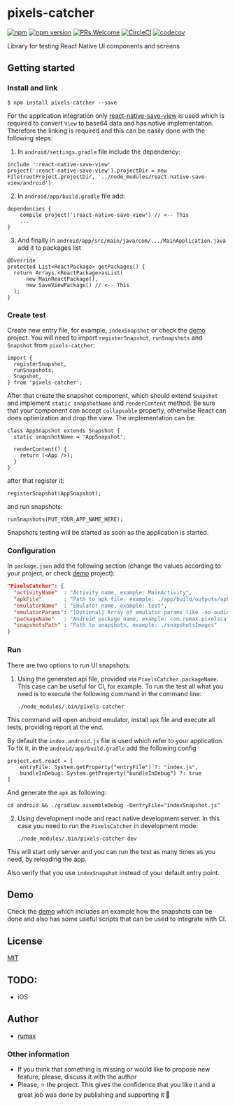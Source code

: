 
# pixels-catcher

[![npm](https://img.shields.io/npm/l/express.svg)](https://github.com/rumax/react-native-PixelsCatcher)
[![npm version](https://badge.fury.io/js/pixels-catcher.svg)](https://badge.fury.io/js/pixels-catcher)
[![PRs Welcome](https://img.shields.io/badge/PRs-welcome-brightgreen.svg?style=flat-square)](http://makeapullrequest.com)
[![CircleCI](https://circleci.com/gh/rumax/react-native-PixelsCatcher.svg?style=shield)](https://circleci.com/gh/rumax/react-native-PixelsCatcher)
[![codecov](https://codecov.io/gh/rumax/react-native-PixelsCatcher/branch/master/graph/badge.svg)](https://codecov.io/gh/rumax/react-native-PixelsCatcher)

Library for testing React Native UI components and screens

## Getting started

### Install and link

`$ npm install pixels-catcher --save`

For the application integration only [react-native-save-view](https://www.npmjs.com/package/react-native-save-view) is used which is required to convert `View` to base64 data and has native implementation. Therefore the linking is required and this can be easily done with the following steps:

  1) In `android/settings.gradle` file include the dependency:
```
include ':react-native-save-view'
project(':react-native-save-view').projectDir = new File(rootProject.projectDir, '../node_modules/react-native-save-view/android')
```
  2) In `android/app/build.gradle` file add:
```
dependencies {
    compile project(':react-native-save-view') // <-- This
    ...
}
```
  3) And finally in `android/app/src/main/java/com/.../MainApplication.java` add it to packages list
```
@Override
protected List<ReactPackage> getPackages() {
  return Arrays.<ReactPackage>asList(
      new MainReactPackage(),
      new SaveViewPackage() // <-- This
  );
}
```

### Create test

Create new entry file, for example, `indexSnapshot` or check the [demo](https://github.com/rumax/PixelsCatcher/tree/master/demo) project. You will need to import `registerSnapshot`, `runSnapshots` and `Snapshot` from `pixels-catcher`:

```
import {
  registerSnapshot,
  runSnapshots,
  Snapshot,
} from 'pixels-catcher';
```

After that create the snapshot component, which should extend `Snapshot` and implement `static snapshotName` and `renderContent` method. Be sure that your component can accept `collapsable` property, otherwise React can does optimization and drop the view. The implementation can be:

```
class AppSnapshot extends Snapshot {
  static snapshotName = 'AppSnapshot';

  renderContent() {
    return (<App />);
  }
}
```

after that register it:

```
registerSnapshot(AppSnapshot);
```

and run snapshots:

```
runSnapshots(PUT_YOUR_APP_NAME_HERE);
```

Snapshots testing will be started as soon as the application is started.

### Configuration

In `package.json` add the following section (change the values according to your project, or check [demo](https://github.com/rumax/PixelsCatcher/tree/master/demo) project):

```json
"PixelsCatcher": {
  "activityName"  : "Activity name, example: MainActivity",
  "apkFile"       : "Path to apk file, example: ./app/build/outputs/apk/debug/app-debug.apk",
  "emulatorName"  : "Emulator name, example: test",
  "emulatorParams": "[Optional] Array of emulator params like -no-audio, -no-snapshot, -no-window, etc.",
  "packageName"   : "Android package name, example: com.rumax.pixelscatcher.testapp",
  "snapshotsPath" : "Path to snapshots, example: ./snapshotsImages"
}
```

### Run

There are two options to run UI snapshots:

  1) Using the generated api file, provided via `PixelsCatcher.packageName`. This case can be useful for CI, for example. To run the test all what you need is to execute the following command in the command line:

      `./node_modules/.bin/pixels-catcher`

  This command will open android emulator, install `apk` file and execute all tests, providing report at the end.

  By default the `index.android.js` file is used which refer to your application. To fix it, in the `android/app/build.gradle` add the following config

```
project.ext.react = [
    entryFile: System.getProperty("entryFile") ?: "index.js",
    bundleInDebug: System.getProperty("bundleInDebug") ?: true
]
```

  And generate the `apk` as following:

```
cd android && ./gradlew assembleDebug -DentryFile="indexSnapshot.js"
```

  2) Using development mode and react native development server. In this case you need to run the `PixelsCatcher` in development mode:

      `./node_modules/.bin/pixels-catcher dev`

  This will start only server and you can run the test as many times as you need, by reloading the app.

  Also verify that you use `indexSnapshot` instead of your default entry point.

## Demo
Check the [demo](https://github.com/rumax/PixelsCatcher/tree/master/demo) which includes an example how the snapshots can be done and also has some useful scripts that can be used to integrate with CI.

## License

[MIT](https://opensource.org/licenses/MIT)

## TODO:
  - iOS

## Author

  - [rumax](https://github.com/rumax)

### Other information

  - If you think that something is missing or would like to propose new feature, please, discuss it with the author
  - Please, ⭐️ the project. This gives the confidence that you like it and a great job was done by publishing and supporting it 🤩
